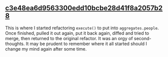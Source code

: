 [c3e48ea6d9563300edd10bcbe28d41f8a2057b28](https://github.com/toraritte/Access-News-Admin/commit/c3e48ea6d9563300edd10bcbe28d41f8a2057b28)
----------------------------------------

This is where I started refactoring `execute()` to put into
`aggregates.people`. Once finished, pulled it out again,
put it back again, diffed and tried to merge, then returned
to the original refactor. It was an orgy of second-thoughts.
It may be prudent to remember where it all started should
I change my mind again after some time.
